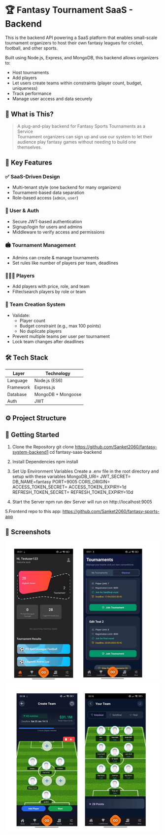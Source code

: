 # 🏆 Fantasy Tournament SaaS - Backend

This is the backend API powering a SaaS platform that enables small-scale tournament organizers to host their own fantasy leagues for cricket, football, and other sports.

Built using Node.js, Express, and MongoDB, this backend allows organizers to:
- Host tournaments
- Add players
- Let users create teams within constraints (player count, budget, uniqueness)
- Track performance
- Manage user access and data securely


## 🧠 What is This?

> A plug-and-play backend for Fantasy Sports Tournaments as a Service  
Tournament organizers can sign up and use our system to let their audience play fantasy games without needing to build one themselves.


## 🎯 Key Features

### ✅ SaaS-Driven Design

- Multi-tenant style (one backend for many organizers)
- Tournament-based data separation
- Role-based access (`admin`, `user`)

### 👥 User & Auth

- Secure JWT-based authentication
- Signup/login for users and admins
- Middleware to verify access and permissions

### 🏟️ Tournament Management

- Admins can create & manage tournaments
- Set rules like number of players per team, deadlines

### 🧑‍🤝‍🧑 Players

- Add players with price, role, and team
- Filter/search players by role or team

### 🧩 Team Creation System

- Validate:
  - Player count
  - Budget constraint (e.g., max 100 points)
  - No duplicate players
- Prevent multiple teams per user per tournament
- Lock team changes after deadlines


## 🛠 Tech Stack

| Layer        | Technology         |
|--------------|--------------------|
| Language     | Node.js (ES6)      |
| Framework    | Express.js         |
| Database     | MongoDB + Mongoose |
| Auth         | JWT                |


## ⚙️ Project Structure

## 🚀 Getting Started
1. Clone the Repository
git clone https://github.com/Sanket2060/fantasy-system-backend1
cd fantasy-saas-backend
2. Install Dependencies
npm install

3. Set Up Environment Variables
Create a .env file in the root directory and setup with these variables
MongoDB_URI=
JWT_SECRET=
DB_NAME=fantasy
PORT=9005
CORS_ORIGIN=  
ACCESS_TOKEN_SECRET=
ACCESS_TOKEN_EXPIRY=1d
REFRESH_TOKEN_SECRET=
REFRESH_TOKEN_EXPIRY=10d


4. Start the Server
npm run dev
Server will run on http://localhost:9005

5.Frontend repo to this app:
https://github.com/Sanket2060/fantasy-sports-app

## 📸 Screenshots
![Screenshot1](./page1.png)
![Screenshot2](./page2.png)




